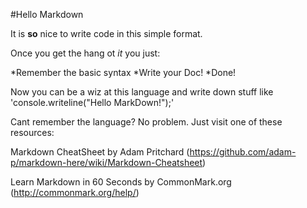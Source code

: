 #Hello Markdown

It is **so** nice to write code in this simple format.

Once you get the hang ot *it* you just:

*Remember the basic syntax
*Write your Doc!
*Done!

Now you can be a wiz at this language and write down stuff like 'console.writeline("Hello MarkDown!");'

Cant remember the language?
No problem. Just visit one of these resources:

Markdown CheatSheet by Adam Pritchard (https://github.com/adam-p/markdown-here/wiki/Markdown-Cheatsheet)

Learn Markdown in 60 Seconds by CommonMark.org (http://commonmark.org/help/)
